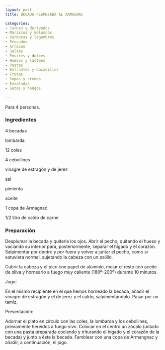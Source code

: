 ```yaml
---
layout: post
title: BECADA FLAMBEADA AL ARMAGNAC

categories:
- Carnes y derivados
- Mariscos y moluscos
- Verduras y legumbres
- Pescados
- Arroces
- Salsas
- Postres y dulces
- Huevos y lacteos
- Pastas
- Entrantes y bocadillos
- Frutas
- Sopas y cremas
- Ensaladas
- Setas y hongos
 
---
```

Para 4 personas.

<h3>Ingredientes</h3>
4 becadas

lombarda

12 coles

4 cebollines

vinagre de estragón y de jerez

sal

pimienta

aceite

1 copa de Armagnac

1/2 litro de caldo de carne

<h3>Preparación</h3>
Desplumar la becada y quitarle los ojos. Abrir el pecho, quitando el hueso y vaciando su interior para, posteriormente, separar el hígado y el corazón. Salpimentar por dentro y por fuera y volver a juntar el pecho, como si estuviera normal, sujetando la cabeza con un palillo.

Cubrir la cabeza y el pico con papel de aluminio, mojar el resto con aceite de oliva y hornearlo a fuego muy caliente (180&ordm;-200&ordm;) durante 10 minutos.

Jugo:

En el mismo recipiente en el que hemos horneado la becada, añadir el vinagre de estragón y el de jerez y el caldo, salpimentándolo. Pasar por un tamiz.

Presentación:

Adornar el plato en círculo con las coles, la lombarda y los cebollines, previamente hervidos a fuego vivo. Colocar en el centro un zócalo (untado con una pasta preparada cociendo y triturando el hígado y el corazón de la becada) y junto a éste la becada. Famblear con una copa de Armangnac y añadir, a continuación, el jugo.

